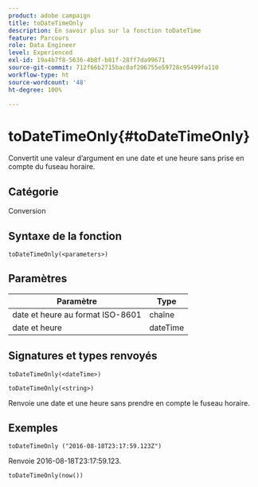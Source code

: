 ```yaml
---
product: adobe campaign
title: toDateTimeOnly
description: En savoir plus sur la fonction toDateTime
feature: Parcours
role: Data Engineer
level: Experienced
exl-id: 19a4b7f8-5636-4b8f-b81f-28ff7da99671
source-git-commit: 712f66b2715bac0af206755e59728c95499fa110
workflow-type: ht
source-wordcount: '48'
ht-degree: 100%

---
```


# toDateTimeOnly{#toDateTimeOnly}

Convertit une valeur d’argument en une date et une heure sans prise en compte du fuseau horaire.

## Catégorie

Conversion

## Syntaxe de la fonction

`toDateTimeOnly(<parameters>)`

## Paramètres

| Paramètre | Type |
|-----------|------------------|
| date et heure au format ISO-8601 | chaîne |
| date et heure | dateTime |

## Signatures et types renvoyés

`toDateTimeOnly(<dateTime>)`

`toDateTimeOnly(<string>)`
<!--`toDateTimeOnly(<integer>,<integer>,<integer>)`
`toDateTimeOnly(<integer>,<integer>,<integer>,<integer>,<integer>,<integer>)`-->

Renvoie une date et une heure sans prendre en compte le fuseau horaire.

## Exemples

`toDateTimeOnly ("2016-08-18T23:17:59.123Z")`

Renvoie 2016-08-18T23:17:59.123.

`toDateTimeOnly(now())`

<!--`toDateTimeOnly(2016,8,18,23,17,59)`

Returns 2016-08-18T23:17:59.000.

`toDateTimeOnly(2016,8,18)`

Returns 2016-08-18T00:00:00.000.-->
